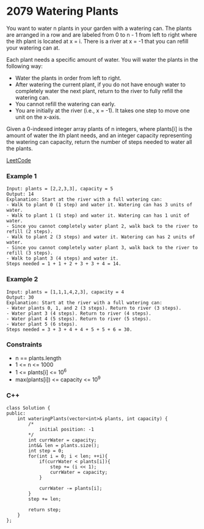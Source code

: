 # 2079 Watering Plants

You want to water n plants in your garden with a watering can. The plants are arranged in a row and are labeled from 0 to n - 1 from left to right where the ith plant is located at x = i. There is a river at x = -1 that you can refill your watering can at.

Each plant needs a specific amount of water. You will water the plants in the following way:

* Water the plants in order from left to right.
* After watering the current plant, if you do not have enough water to completely water the next plant, return to the river to fully refill the watering can.
* You cannot refill the watering can early.
* You are initially at the river (i.e., x = -1). It takes one step to move one unit on the x-axis.

Given a 0-indexed integer array plants of n integers, where plants[i] is the amount of water the ith plant needs, and an integer capacity representing the watering can capacity, return the number of steps needed to water all the plants.


[LeetCode](https://leetcode.cn/problems/watering-plants/)

### Example 1

```
Input: plants = [2,2,3,3], capacity = 5
Output: 14
Explanation: Start at the river with a full watering can:
- Walk to plant 0 (1 step) and water it. Watering can has 3 units of water.
- Walk to plant 1 (1 step) and water it. Watering can has 1 unit of water.
- Since you cannot completely water plant 2, walk back to the river to refill (2 steps).
- Walk to plant 2 (3 steps) and water it. Watering can has 2 units of water.
- Since you cannot completely water plant 3, walk back to the river to refill (3 steps).
- Walk to plant 3 (4 steps) and water it.
Steps needed = 1 + 1 + 2 + 3 + 3 + 4 = 14.
```

### Example 2

```
Input: plants = [1,1,1,4,2,3], capacity = 4
Output: 30
Explanation: Start at the river with a full watering can:
- Water plants 0, 1, and 2 (3 steps). Return to river (3 steps).
- Water plant 3 (4 steps). Return to river (4 steps).
- Water plant 4 (5 steps). Return to river (5 steps).
- Water plant 5 (6 steps).
Steps needed = 3 + 3 + 4 + 4 + 5 + 5 + 6 = 30.
```

### Constraints

* n == plants.length
* 1 <= n <= 1000
* 1 <= plants[i] <= 10<sup>6</sup>
* max(plants[i]) <= capacity <= 10<sup>9</sup>

### C++ 

```
class Solution {
public:
    int wateringPlants(vector<int>& plants, int capacity) {
        /*
            initial position: -1
        */
        int currWater = capacity;
        int&& len = plants.size();
        int step = 0;
        for(int i = 0; i < len; ++i){
            if(currWater < plants[i]){
                step += (i << 1);
                currWater = capacity;
            } 
            
            currWater -= plants[i];
        }
        step += len;

        return step;
    }
};
```